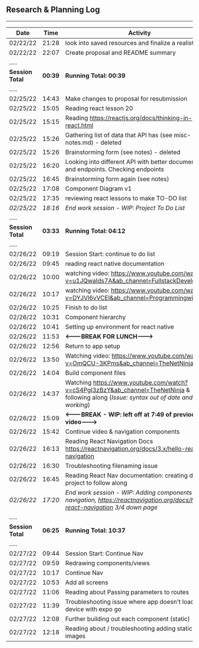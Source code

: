 ## Research & Planning Log
---
Date | Time | Activity
-----|------|---------
02/22/22|21:28|look into saved resources and finalize a realistic mvp
02/22/22|22:07|Create proposal and README summary
 | .....|
**Session Total** | **00:39** | **Running Total: 00:39**
 | .....|
02/25/22|14:43|Make changes to proposal for resubmission
02/25/22|15:05|Reading react lesson 20
02/25/22|15:15|Reading https://reactjs.org/docs/thinking-in-react.html
02/25/22|15:26|Gathering list of data that API has (see misc-notes.md) - deleted
02/25/22|15:26|Brainstorming form (see notes) - deleted
02/25/22|16:20|Looking into different API with better documentation and endpoints. Checking endpoints
02/25/22|16:45|Brainstorming form again (see notes)
02/25/22|17:08|Component Diagram v1
02/25/22|17:35|reviewing react lessons to make TO-DO list
_02/25/22_|_18:16_|_End work session - WIP: Project To Do List_
 | .....|
**Session Total** | **03:33** | **Running Total: 04:12**
 | .....|
 02/26/22|09:19|Session Start: continue to do list
 02/26/22|09:45|reading react native documentation
 02/26/22|10:00|watching video: https://www.youtube.com/watch?v=u1JQwaIds7A&ab_channel=FullstackDevelopment
 02/26/22|10:17|watching video: https://www.youtube.com/watch?v=DYJVl6vVCEI&ab_channel=ProgrammingwithMash
 02/26/22|10:25|Finish to do list
 02/26/22|10:31|Component hierarchy
 02/26/22|10:41|Setting up environment for react native
 02/26/22|11:53|**<---BREAK FOR LUNCH--->**
 02/26/22|12:56|Return to app setup
 02/26/22|13:50|Watching video: https://www.youtube.com/watch?v=OmQCU-3KPms&ab_channel=TheNetNinja
 02/26/22|14:04|Build component files
 02/26/22|14:37|Watching https://www.youtube.com/watch?v=cS4PgI3zBzY&ab_channel=TheNetNinja & following along (_Issue: syntax out of date and not working_)
 02/26/22|15:09|**<---BREAK - WIP: left off at 7:49 of previous video--->**
 02/26/22|15:42|Continue video & navigation components
 02/26/22|16:13|Reading React Navigation Docs https://reactnavigation.org/docs/3.x/hello-react-navigation
 02/26/22|16:30|Troubleshooting filenaming issue
 02/26/22|16:45|Reading React Nav documentation: creating dummy project to follow along
_02/26/22_|_17:20_|_End work session - WIP: Adding components to navigation, https://reactnavigation.org/docs/hello-react-navigation 3/4 down page_
 | .....|
**Session Total** | **06:25** | **Running Total: 10:37**
 | .....|
  02/27/22|09:44|Session Start: Continue Nav
  02/27/22|09:59|Redrawing components/views
  02/27/22|10:17|Continue Nav
  02/27/22|10:53|Add all screens
  02/27/22|11:06|Reading about Passing parameters to routes
  02/27/22|11:39|Troubleshooting issue where app doesn't load on device with expo go
  02/27/22|12:08|Further building out each component (static)
  02/27/22|12:18|Reading about / troubleshooting adding static images